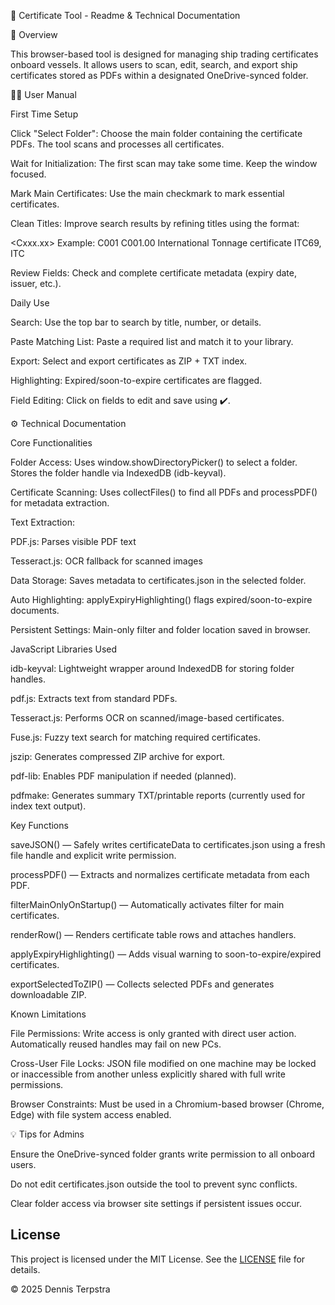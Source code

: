 📄 Certificate Tool - Readme & Technical Documentation

🧭 Overview

This browser-based tool is designed for managing ship trading certificates onboard vessels. It allows users to scan, edit, search, and export ship certificates stored as PDFs within a designated OneDrive-synced folder.

🧑‍💼 User Manual

First Time Setup

Click "Select Folder": Choose the main folder containing the certificate PDFs. The tool scans and processes all certificates.

Wait for Initialization: The first scan may take some time. Keep the window focused.

Mark Main Certificates: Use the main checkmark to mark essential certificates.

Clean Titles: Improve search results by refining titles using the format:

<Cxxx><Cxxx.xx><Full Certificate Name><Aliases>
Example: C001 C001.00 International Tonnage certificate ITC69, ITC

Review Fields: Check and complete certificate metadata (expiry date, issuer, etc.).

Daily Use

Search: Use the top bar to search by title, number, or details.

Paste Matching List: Paste a required list and match it to your library.

Export: Select and export certificates as ZIP + TXT index.

Highlighting: Expired/soon-to-expire certificates are flagged.

Field Editing: Click on fields to edit and save using ✔️.

⚙️ Technical Documentation

Core Functionalities

Folder Access: Uses window.showDirectoryPicker() to select a folder. Stores the folder handle via IndexedDB (idb-keyval).

Certificate Scanning: Uses collectFiles() to find all PDFs and processPDF() for metadata extraction.

Text Extraction:

PDF.js: Parses visible PDF text

Tesseract.js: OCR fallback for scanned images

Data Storage: Saves metadata to certificates.json in the selected folder.

Auto Highlighting: applyExpiryHighlighting() flags expired/soon-to-expire documents.

Persistent Settings: Main-only filter and folder location saved in browser.

JavaScript Libraries Used

idb-keyval: Lightweight wrapper around IndexedDB for storing folder handles.

pdf.js: Extracts text from standard PDFs.

Tesseract.js: Performs OCR on scanned/image-based certificates.

Fuse.js: Fuzzy text search for matching required certificates.

jszip: Generates compressed ZIP archive for export.

pdf-lib: Enables PDF manipulation if needed (planned).

pdfmake: Generates summary TXT/printable reports (currently used for index text output).

Key Functions

saveJSON() — Safely writes certificateData to certificates.json using a fresh file handle and explicit write permission.

processPDF() — Extracts and normalizes certificate metadata from each PDF.

filterMainOnlyOnStartup() — Automatically activates filter for main certificates.

renderRow() — Renders certificate table rows and attaches handlers.

applyExpiryHighlighting() — Adds visual warning to soon-to-expire/expired certificates.

exportSelectedToZIP() — Collects selected PDFs and generates downloadable ZIP.

Known Limitations

File Permissions: Write access is only granted with direct user action. Automatically reused handles may fail on new PCs.

Cross-User File Locks: JSON file modified on one machine may be locked or inaccessible from another unless explicitly shared with full write permissions.

Browser Constraints: Must be used in a Chromium-based browser (Chrome, Edge) with file system access enabled.

💡 Tips for Admins

Ensure the OneDrive-synced folder grants write permission to all onboard users.

Do not edit certificates.json outside the tool to prevent sync conflicts.

Clear folder access via browser site settings if persistent issues occur.

License
-------
This project is licensed under the MIT License. See the [LICENSE](LICENSE) file for details.

© 2025 Dennis Terpstra

